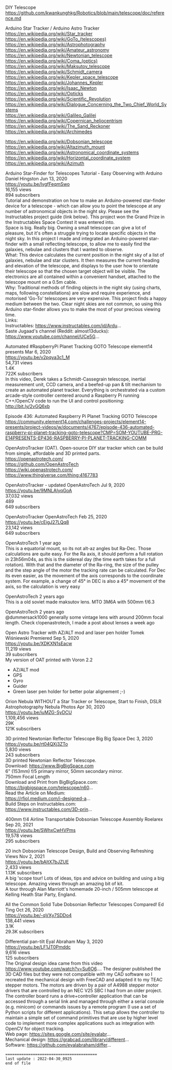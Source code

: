 DIY Telescope  
  https://github.com/kwankunghkg/Robotics/blob/main/telescope/doc/reference.md  
  
  
  
Arduino Star Tracker / Arduino Astro Tracker  
  https://en.wikipedia.org/wiki/Star_tracker  
  https://en.wikipedia.org/wiki/GoTo_(telescopes)  
  https://en.wikipedia.org/wiki/Astrophotography  
  https://en.wikipedia.org/wiki/Amateur_astronomy  
  https://en.wikipedia.org/wiki/Newtonian_telescope  
  https://en.wikipedia.org/wiki/Coma_(optics)  
  https://en.wikipedia.org/wiki/Maksutov_telescope  
  https://en.wikipedia.org/wiki/Schmidt_camera  
  https://en.wikipedia.org/wiki/Kepler_space_telescope  
  https://en.wikipedia.org/wiki/Johannes_Kepler  
  https://en.wikipedia.org/wiki/Isaac_Newton  
  https://en.wikipedia.org/wiki/Opticks  
  https://en.wikipedia.org/wiki/Scientific_Revolution  
  https://en.wikipedia.org/wiki/Dialogue_Concerning_the_Two_Chief_World_Systems  
  https://en.wikipedia.org/wiki/Galileo_Galilei  
  https://en.wikipedia.org/wiki/Copernican_heliocentrism  
  https://en.wikipedia.org/wiki/The_Sand_Reckoner  
  https://en.wikipedia.org/wiki/Archimedes  
    
    
  https://en.wikipedia.org/wiki/Dobsonian_telescope  
  https://en.wikipedia.org/wiki/Altazimuth_mount  
  https://en.wikipedia.org/wiki/Astronomical_coordinate_systems  
  https://en.wikipedia.org/wiki/Horizontal_coordinate_system  
  https://en.wikipedia.org/wiki/Azimuth  
  
  
  
Arduino Star-Finder for Telescopes Tutorial - Easy Observing with Arduino		Daniel Hingston Jun 13, 2020  
https://youtu.be/IvgfFeqmSwo  
16,155 views  
894 subscribers  
Tutorial and demonstration on how to make an Arduino-powered star-finder device for a telescope - which can allow you to point the telescope at any number of astronomical objects in the night sky. Please see the Instructables project guide (link below). This project won the Grand Prize in the Instructables Space Contest it was entered into.   
Space is big. Really big. Owning a small telescope can give a lot of pleasure, but it's often a struggle trying to locate specific objects in the night sky. In this project I made and integrated an Arduino-powered star-finder with a small reflecting telescope, to allow me to easily find the galaxies, nebulae and clusters that I wanted to observe.  
What: This device calculates the current position in the night sky of a list of galaxies, nebulae and star clusters. It then measures the current heading and elevation of the telescope, and displays to the user how to orientate their telescope so that the chosen target object will be visible. The electronics are all contained within a convenient handset, attached to the telescope mount on a 0.5m cable.  
Why: Traditional methods of finding objects in the night sky (using charts, maps, following constellations) are slow and require experience, and motorised 'Go-To' telescopes are very expensive. This project finds a happy medium between the two. Clear night skies are not common, so using this Arduino star-finder allows you to make the most of your precious viewing time.  
Links:  
Instructables: https://www.instructables.com/id/Ardu...  
Saste Jugaad's channel (Reddit: almost13ducks): https://www.youtube.com/channel/UCe5G...  
  
  
Automated #RaspberryPi Planet Tracking GOTO Telescope		element14 presents Mar 6, 2020  
https://youtu.be/v2pqya3c1_M  
54,731 views  
1.4K  
722K subscribers  
In this video, Derek takes a Schmidt-Cassegrain telescope, inertial measurement unit, CCD camera, and a beefed-up pan & tilt mechanism to create an automated planet tracker. Everything is orchestrated via a custom arcade-style controller centered around a Raspberry Pi running C++/OpenCV code to run the UI and control positioning: http://bit.ly/2vGQ6xb  
  
Episode 436: Automated Raspberry Pi Planet Tracking GOTO Telescope  
  https://community.element14.com/challenges-projects/element14-presents/project-videos/w/documents/4767/episode-436-automated-raspberry-pi-planet-tracking-goto-telescope?CMP=SOM-YOUTUBE-PRG-E14PRESENTS-EP436-RASPBERRY-PI-PLANET-TRACKING-COMM  
  
  
  
OpenAstroTracker (OAT). Open-source DIY star tracker which can be build from simple, affordable and 3D printed parts.  
  https://openastrotech.com/  
  https://github.com/OpenAstroTech  
  https://wiki.openastrotech.com/  
  https://www.thingiverse.com/thing:4167783  
  
  
OpenAstroTracker - updated		OpenAstroTech Jul 9, 2020  
https://youtu.be/9MNLAIyqGoA  
37,032 views  
489  
649 subscribers  
  
  
OpenAstroTracker		OpenAstroTech Feb 25, 2020  
https://youtu.be/cEigJ27LQq8  
23,142 views  
649 subscribers  
  
OpenAstroTech		1 year ago  
This is a equatorial mount, so its not alt-az angles but Ra-Dec. Those calculations are quite easy. For the Ra axis, it should perform a full rotation in 23h56m04s, as this is the sidereal day (the time earth takes for a full rotation). With that and the diameter of the Ra-ring, the size of the pulley and the step angle of the motor the tracking rate can be calculated. For Dec its even easier, as the movement of the axis corresponds to the coordinate system. For example, a change of 45° in DEC is also a 45° movement of the axis, so the calculation is very easy   
  
OpenAstroTech 		2 years ago  
This is a old soviet made maksutov lens. MTO 3M6A with 500mm f/6.3   
  
OpenAstroTech 		2 years ago  
 @dummersack1000  generally some vintage lens with around 200mm focal length. Check r/openastrotech, I made a post about lenses a week ago   
  
  
  
Open Astro Tracker with AZ/ALT mod and laser pen holder		Tomek Wiśniewski Premiered Sep 5, 2020  
https://youtu.be/XDKXN1sEacw  
11,219 views  
39 subscribers  
My version of OAT printed with Voron 2.2  
- AZ/ALT mod  
- GPS  
- Gyro  
- Guider  
- Green laser pen holder for better polar alignement ;-)  
  
  
  
Orion Nebula WITHOUT a Star Tracker or Telescope, Start to Finish, DSLR Astrophotography		Nebula Photos Apr 30, 2020  
https://youtu.be/iuMZG-SyDCU  
1,109,456 views  
29K  
121K subscribers  
  
  
  
3D printed Newtonian Reflector Telescope		Big Big Space Dec 3, 2020  
https://youtu.be/rt04QXj3ZTo  
5,830 views  
243 subscribers  
3D printed Newtonian Reflector Telescope.  
Download: https://www.BigBigSpace.com  
6" (153mm) f/5 primary mirror, 50mm secondary mirror.  
750mm Focal Length  
Download and Print from BigBigSpace.com:  
https://bigbigspace.com/telescope/n60...  
Read the Article on Medium:  
https://rfiol.medium.com/i-designed-a...  
Build Steps on Instructables.com:  
https://www.instructables.com/3D-prin...  
  
  
  
400mm f/4 Airline Transportable Dobsonian Telescope Assembly		Roelarex Sep 20, 2021  
https://youtu.be/SWhxCwHVPms  
19,578 views  
295 subscribers  
  
  
20 inch Dobsonian Telescope Design, Build and Observing		Refreshing Views Nov 2, 2021  
https://youtu.be/bAltX7bJZUE  
2,433 views  
1.13K subscribers  
A big 'scope tour! Lots of ideas, tips and advice on building and using a big telescope. Amazing views through an amazing bit of kit.  
A tour through Alan Marriott's homemade 20-inch / 505mm telescope at Kelling Heath Star Party, England.   
  
  
All the Common Solid Tube Dobsonian Reflector Telescopes Compared!		Ed Ting Oct 26, 2020  
https://youtu.be/-qVXy7SDDo4  
138,441 views  
3.1K  
29.3K subscribers  
  
  
  
  
Differential pan-tilt		Eyal Abraham May 3, 2020  
https://youtu.be/LF1JT0Pmddc  
9,616 views  
125 subscribers  
The Original design idea came from this video https://www.youtube.com/watch?v=Su6O6.... The designer published the 3D CAD files but they were not compatible with my CAD software so I recreated the mechanical design with FreeCAD and adapted it to my TEAC stepper motors. The motors are driven by a pair of A4988 stepper motor drivers that are controlled by an NEC V25 SBC I had from an older project. The controller board runs a drive+controller application that can be accessed through a serial link and managed through either a serial console (e.g. minicom) or commands issues by a remote program (I use a set of Python scripts for different applications). This setup allows the controller to maintain a simple set of command primitives that are use by higher level code to implement more complex applications such as integration with OpenCV for object tracking.  
Web page: https://sites.google.com/site/eyalabr...  
Mechanical design: https://grabcad.com/library/different...  
Software: https://github.com/eyalabraham/differ...  
  
  
  
  
  
  
  
```
========================================      
last update : 2022-04-30_0925      
end of file
